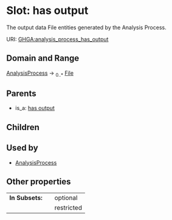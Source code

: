 
# Slot: has output


The output data File entities generated by the Analysis Process.

URI: [GHGA:analysis_process_has_output](https://w3id.org/GHGA/analysis_process_has_output)


## Domain and Range

[AnalysisProcess](AnalysisProcess.md) &#8594;  <sub>0..\*</sub> [File](File.md)

## Parents

 *  is_a: [has output](has_output.md)

## Children


## Used by

 * [AnalysisProcess](AnalysisProcess.md)

## Other properties

|  |  |  |
| --- | --- | --- |
| **In Subsets:** | | optional |
|  | | restricted |

